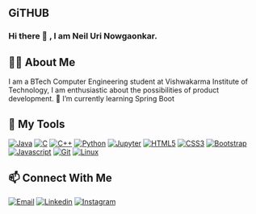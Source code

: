 
## GiTHUB
### Hi there 👋 , I am Neil Uri Nowgaonkar.

## 👨‍💻 About Me

I am a BTech Computer Engineering student at Vishwakarma Institute of Technology, I am enthusiastic about the possibilities of product development. 
🌱 I’m currently learning Spring Boot

## :toolbox: My Tools
<a href="https://www.java.com/en/"> ![Java](https://img.shields.io/badge/Java-6b5b4e?style=for-the-badge&logo=java&logoColor=white)</a> <a href="https://www.w3schools.com/c/"> ![C](https://img.shields.io/badge/C%20Language-purple?style=for-the-badge&logo=c&logoColor=white)</a> <a href="https://www.w3schools.com/cpp/"> ![C++](https://img.shields.io/badge/C%2B%2B-blue?style=for-the-badge&logo=c%2B%2B&logoColor=white)</a> <a href="https://www.python.org/"> ![Python](https://img.shields.io/badge/Python-green?style=for-the-badge&logo=python&logoColor=darkgreen)</a>
 <a href="https://jupyter.org/"> ![Jupyter](https://img.shields.io/badge/Jupyter-F37626.svg?&style=for-the-badge&logo=Jupyter&logoColor=white)</a> <a href="https://www.w3schools.com/html/"> ![HTML5](https://img.shields.io/badge/html5-%23E34F26.svg?&style=for-the-badge&logo=html5&logoColor=white)</a>
<a href="https://www.w3schools.com/css/"> ![CSS3](https://img.shields.io/badge/css3-%231572B6.svg?&style=for-the-badge&logo=css3&logoColor=white)</a> <a href="https://getbootstrap.com/"> ![Bootstrap](https://img.shields.io/badge/Bootstrap-8712FB?&style=for-the-badge&logo=bootstrap&logoColor=white)</a> <a href="https://www.javascript.com/"> ![Javascript](https://img.shields.io/badge/JavaScript-fcdc00?style=for-the-badge&logo=javascript&logoColor=black)</a> <a href="https://git-scm.com/"> ![Git](https://img.shields.io/badge/Git-F05032?style=for-the-badge&logo=git&logoColor=white)</a> <a href="https://www.linux.org/"> ![Linux](https://img.shields.io/badge/Linux-white?style=for-the-badge&logo=linux&logoColor=black)</a>

## 📫 Connect With Me

<a href="mailto:nowgaonkarneil@gmail.com"> ![Email](https://img.shields.io/badge/Email-red?style=for-the-badge&logo=gmail&logoColor=white)</a> <a href="https://www.linkedin.com/in/neil-nowgaonkar"> ![Linkedin](https://img.shields.io/badge/LinkedIn-0077B5?style=for-the-badge&logo=linkedin&logoColor=white)</a> <a href="https://www.instagram.com/neil_nowgaonkar/"> ![Instagram](https://img.shields.io/badge/Instagram-bc2a8d?style=for-the-badge&logo=instagram&logoColor=white)</a>
